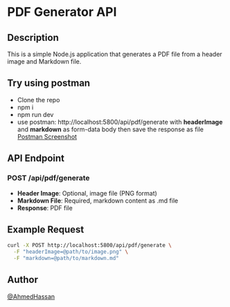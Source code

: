 # PDF Generator API

## Description

This is a simple Node.js application that generates a PDF file from a header image and Markdown file.

## Try using postman

- Clone the repo
- npm i
- npm run dev
- use postman: http://localhost:5800/api/pdf/generate with **headerImage** and **markdown** as form-data body then save the response as file [Postman Screenshot](https://asset.cloudinary.com/dchgmm8wb/f57d8b7de0cd6ce518ea25e0ccb8c452)

## API Endpoint

### POST /api/pdf/generate

- **Header Image**: Optional, image file (PNG format)
- **Markdown File**: Required, markdown content as .md file
- **Response**: PDF file

## Example Request

```bash
curl -X POST http://localhost:5800/api/pdf/generate \
  -F "headerImage=@path/to/image.png" \
  -F "markdown=@path/to/markdown.md"
```

## Author

[@AhmedHassan](https://www.linkedin.com/in/ahmedhassan711/)
